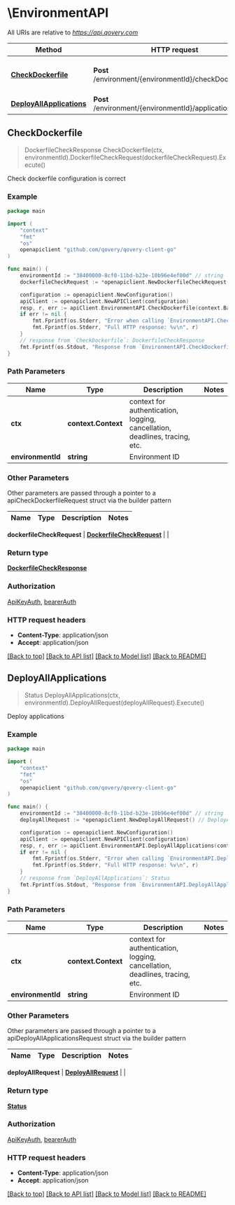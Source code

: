 # \EnvironmentAPI

All URIs are relative to *https://api.qovery.com*

Method | HTTP request | Description
------------- | ------------- | -------------
[**CheckDockerfile**](EnvironmentAPI.md#CheckDockerfile) | **Post** /environment/{environmentId}/checkDockerfile | Check dockerfile configuration is correct
[**DeployAllApplications**](EnvironmentAPI.md#DeployAllApplications) | **Post** /environment/{environmentId}/application/deploy | Deploy applications



## CheckDockerfile

> DockerfileCheckResponse CheckDockerfile(ctx, environmentId).DockerfileCheckRequest(dockerfileCheckRequest).Execute()

Check dockerfile configuration is correct

### Example

```go
package main

import (
    "context"
    "fmt"
    "os"
    openapiclient "github.com/qovery/qovery-client-go"
)

func main() {
    environmentId := "38400000-8cf0-11bd-b23e-10b96e4ef00d" // string | Environment ID
    dockerfileCheckRequest := *openapiclient.NewDockerfileCheckRequest(*openapiclient.NewApplicationGitRepositoryRequest("https://github.com/Qovery/simple-node-app"), "DockerfilePath_example") // DockerfileCheckRequest |  (optional)

    configuration := openapiclient.NewConfiguration()
    apiClient := openapiclient.NewAPIClient(configuration)
    resp, r, err := apiClient.EnvironmentAPI.CheckDockerfile(context.Background(), environmentId).DockerfileCheckRequest(dockerfileCheckRequest).Execute()
    if err != nil {
        fmt.Fprintf(os.Stderr, "Error when calling `EnvironmentAPI.CheckDockerfile``: %v\n", err)
        fmt.Fprintf(os.Stderr, "Full HTTP response: %v\n", r)
    }
    // response from `CheckDockerfile`: DockerfileCheckResponse
    fmt.Fprintf(os.Stdout, "Response from `EnvironmentAPI.CheckDockerfile`: %v\n", resp)
}
```

### Path Parameters


Name | Type | Description  | Notes
------------- | ------------- | ------------- | -------------
**ctx** | **context.Context** | context for authentication, logging, cancellation, deadlines, tracing, etc.
**environmentId** | **string** | Environment ID | 

### Other Parameters

Other parameters are passed through a pointer to a apiCheckDockerfileRequest struct via the builder pattern


Name | Type | Description  | Notes
------------- | ------------- | ------------- | -------------

 **dockerfileCheckRequest** | [**DockerfileCheckRequest**](DockerfileCheckRequest.md) |  | 

### Return type

[**DockerfileCheckResponse**](DockerfileCheckResponse.md)

### Authorization

[ApiKeyAuth](../README.md#ApiKeyAuth), [bearerAuth](../README.md#bearerAuth)

### HTTP request headers

- **Content-Type**: application/json
- **Accept**: application/json

[[Back to top]](#) [[Back to API list]](../README.md#documentation-for-api-endpoints)
[[Back to Model list]](../README.md#documentation-for-models)
[[Back to README]](../README.md)


## DeployAllApplications

> Status DeployAllApplications(ctx, environmentId).DeployAllRequest(deployAllRequest).Execute()

Deploy applications



### Example

```go
package main

import (
    "context"
    "fmt"
    "os"
    openapiclient "github.com/qovery/qovery-client-go"
)

func main() {
    environmentId := "38400000-8cf0-11bd-b23e-10b96e4ef00d" // string | Environment ID
    deployAllRequest := *openapiclient.NewDeployAllRequest() // DeployAllRequest |  (optional)

    configuration := openapiclient.NewConfiguration()
    apiClient := openapiclient.NewAPIClient(configuration)
    resp, r, err := apiClient.EnvironmentAPI.DeployAllApplications(context.Background(), environmentId).DeployAllRequest(deployAllRequest).Execute()
    if err != nil {
        fmt.Fprintf(os.Stderr, "Error when calling `EnvironmentAPI.DeployAllApplications``: %v\n", err)
        fmt.Fprintf(os.Stderr, "Full HTTP response: %v\n", r)
    }
    // response from `DeployAllApplications`: Status
    fmt.Fprintf(os.Stdout, "Response from `EnvironmentAPI.DeployAllApplications`: %v\n", resp)
}
```

### Path Parameters


Name | Type | Description  | Notes
------------- | ------------- | ------------- | -------------
**ctx** | **context.Context** | context for authentication, logging, cancellation, deadlines, tracing, etc.
**environmentId** | **string** | Environment ID | 

### Other Parameters

Other parameters are passed through a pointer to a apiDeployAllApplicationsRequest struct via the builder pattern


Name | Type | Description  | Notes
------------- | ------------- | ------------- | -------------

 **deployAllRequest** | [**DeployAllRequest**](DeployAllRequest.md) |  | 

### Return type

[**Status**](Status.md)

### Authorization

[ApiKeyAuth](../README.md#ApiKeyAuth), [bearerAuth](../README.md#bearerAuth)

### HTTP request headers

- **Content-Type**: application/json
- **Accept**: application/json

[[Back to top]](#) [[Back to API list]](../README.md#documentation-for-api-endpoints)
[[Back to Model list]](../README.md#documentation-for-models)
[[Back to README]](../README.md)

